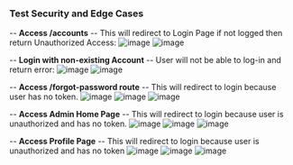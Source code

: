 ### Test Security and Edge Cases
-- **Access /accounts**
-- This will redirect to Login Page if not logged then return Unauthorized Access:
![image](https://github.com/user-attachments/assets/2506022b-63ff-4504-bbc2-14420df92342)
![image](https://github.com/user-attachments/assets/9e86a87e-5dd3-418f-9bcc-111814d51d22)

-- **Login with non-existing Account**
-- User will not be able to log-in and return error:
![image](https://github.com/user-attachments/assets/880e84e2-b238-4af3-be55-74a6da9a7bca)
![image](https://github.com/user-attachments/assets/32096e87-91d8-4ed3-a2e4-d8285ec40abe)

-- **Access /forgot-password route**
-- This will redirect to login because user has no token.
![image](https://github.com/user-attachments/assets/581d5654-f18c-49b3-90a5-eaa89c36eb48)
![image](https://github.com/user-attachments/assets/dfcab142-0dfe-4e1c-8c85-f2107a3e3be2)
![image](https://github.com/user-attachments/assets/50d5e76c-9c52-44e7-9ec1-8dfc6d8087da)

-- **Access Admin Home Page**
-- This will redirect to login because user is unauthorized and has no token.
![image](https://github.com/user-attachments/assets/c9dee971-5ea5-4f5d-8848-dcbe9edd772b)
![image](https://github.com/user-attachments/assets/46d4aad8-72e9-49b0-894d-82e2ed50c1d9)
![image](https://github.com/user-attachments/assets/64a1a417-dd6a-472e-9ee9-096a82ff1d0f)

-- **Access Profile Page**
-- This will redirect to login because user is unauthorized and has no token
![image](https://github.com/user-attachments/assets/61aeddf9-2eb4-4a57-a406-d859bbe5c97a)
![image](https://github.com/user-attachments/assets/ea9e228c-9fca-45c6-a8e1-bc888bb67a81)
![image](https://github.com/user-attachments/assets/39c969cf-6928-4cb2-a4cf-ac3de00dd7ae)











